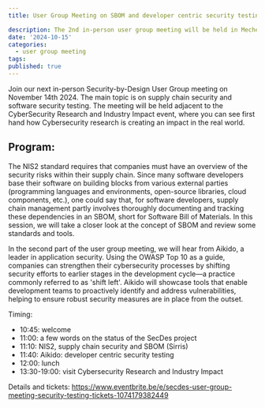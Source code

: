 ```yaml
---
title: User Group Meeting on SBOM and developer centric security testing

description: The 2nd in-person user group meeting will be held in Mechelen, 
date: '2024-10-15'
categories:
  - user group meeting
tags:
published: true
---
```

Join our next in-person Security-by-Design User Group meeting on November 14th 2024. The main topic is on supply chain security and software security testing. The meeting will be held adjacent to the CyberSecurity Research and Industry Impact event, where you can see first hand how Cybersecurity research is creating an impact in the real world.

## Program:

The NIS2 standard requires that companies must have an overview of the security risks within their supply chain. Since many software developers base their software on building blocks from various external parties (programming languages and environments, open-source libraries, cloud components, etc.), one could say that, for software developers, supply chain management partly involves thoroughly documenting and tracking these dependencies in an SBOM, short for Software Bill of Materials. In this session, we will take a closer look at the concept of SBOM and review some standards and tools.

In the second part of the user group meeting, we will hear from Aikido, a leader in application security. Using the OWASP Top 10 as a guide, companies can strengthen their cybersecurity processes by shifting security efforts to earlier stages in the development cycle—a practice commonly referred to as 'shift left'. Aikido will showcase tools that enable development teams to proactively identify and address vulnerabilities, helping to ensure robust security measures are in place from the outset.

Timing:
- 10:45: welcome
- 11:00: a few words on the status of the SecDes project
- 11:10: NIS2, supply chain security and SBOM (Sirris)
- 11:40: Aikido: developer centric security testing
- 12:00: lunch
- 13:30-19:00: visit Cybersecurity Research and Industry Impact

Details and tickets: https://www.eventbrite.be/e/secdes-user-group-meeting-security-testing-tickets-1074179382449
